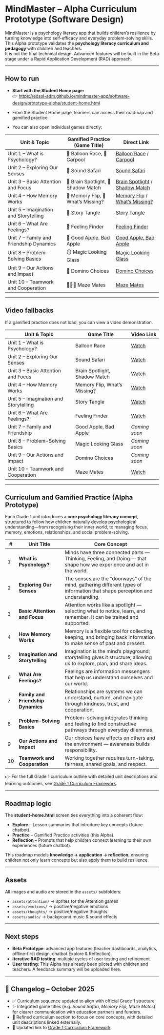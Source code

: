 # MindMaster – Alpha Curriculum Prototype (Software Design)

MindMaster is a psychology literacy app that builds children’s resilience by turning knowledge into self-efficacy and everyday problem-solving skills.  
This Alpha prototype validates the **psychology literacy curriculum and pedagogy** with children and teachers.  
It is not the final technical design. Advanced features will be built in the Beta stage under a Rapid Application Development (RAD) approach.

---

## How to run
- **Start with the Student Home page:**  
  👉 https://edsol-adm.github.io/mindmaster-app/software-design/prototype-alpha/student-home.html

- From the Student Home page, learners can access their roadmap and gamified practice.  
- You can also open individual games directly:

| Unit & Topic | Gamified Practice (Game Title) | Direct Link |
|--------------|-------------------------------|-------------|
| Unit 1 – What is Psychology? | 🏁 Balloon Race, 🚗 Carpool | [Balloon Race](https://edsol-adm.github.io/mindmaster-app/software-design/prototype-alpha/balloon-race.html) / [Carpool](https://edsol-adm.github.io/mindmaster-app/software-design/prototype-alpha/carpool.html) |
| Unit 2 – Exploring Our Senses | 🐘 Sound Safari | [Sound Safari](https://edsol-adm.github.io/mindmaster-app/software-design/prototype-alpha/senses.html) |
| Unit 3 – Basic Attention and Focus | 🔦 Brain Spotlight, 🧩 Shadow Match | [Brain Spotlight](https://edsol-adm.github.io/mindmaster-app/software-design/prototype-alpha/attention.html) / [Shadow Match](https://edsol-adm.github.io/mindmaster-app/software-design/prototype-alpha/attention2.html) |
| Unit 4 – How Memory Works | 🧠 Memory Flip, 👀 What’s Missing? | [Memory Flip](https://edsol-adm.github.io/mindmaster-app/software-design/prototype-alpha/memory.html) / [What’s Missing?](https://edsol-adm.github.io/mindmaster-app/software-design/prototype-alpha/memory2.html) |
| Unit 5 – Imagination and Storytelling | 🌈 Story Tangle | [Story Tangle](https://edsol-adm.github.io/mindmaster-app/software-design/prototype-alpha/storytime.html) |
| Unit 6 – What Are Feelings? | 🌿 Feeling Finder | [Feeling Finder](https://edsol-adm.github.io/mindmaster-app/software-design/prototype-alpha/emotions.html) |
| Unit 7 – Family and Friendship Dynamics | 🍎 Good Apple, Bad Apple | [Good Apple, Bad Apple](https://edsol-adm.github.io/mindmaster-app/software-design/prototype-alpha/good-apple-bad-apple.html) |
| Unit 8 – Problem-Solving Basics | 🪞 Magic Looking Glass | [Magic Looking Glass](https://edsol-adm.github.io/mindmaster-app/software-design/prototype-alpha/magic-looking-glass.html) |
| Unit 9 – Our Actions and Impact | 🧱 Domino Choices | [Domino Choices](https://edsol-adm.github.io/mindmaster-app/software-design/prototype-alpha/domino-choices.html) |
| Unit 10 – Teamwork and Cooperation | 🧑‍🤝‍🧑 Maze Mates | [Maze Mates](https://edsol-adm.github.io/mindmaster-app/software-design/prototype-alpha/teamwork.html) |

---

## Video fallbacks
If a gamified practice does not load, you can view a video demonstration.

| Unit & Topic | Game Title | Video Link |
|--------------|------------|------------|
| Unit 1 – What is Psychology? | Balloon Race | [Watch](https://github.com/edsol-adm/mindmaster-app/raw/refs/heads/main/software-design/prototype-alpha/videos_alpha/alpha_intro-to-psychology_carpool.mp4) |
| Unit 2 – Exploring Our Senses | Sound Safari | [Watch](https://github.com/edsol-adm/mindmaster-app/raw/refs/heads/main/software-design/prototype-alpha/videos_alpha/alpha_sensory-exploration_senses.mp4) |
| Unit 3 – Basic Attention and Focus | Brain Spotlight, Shadow Match | [Watch](https://github.com/edsol-adm/mindmaster-app/raw/refs/heads/main/software-design/prototype-alpha/videos_alpha/alpha_basics-of-attention-and-focus_attention.mp4) |
| Unit 4 – How Memory Works | Memory Flip, What’s Missing? | [Watch](https://github.com/edsol-adm/mindmaster-app/raw/refs/heads/main/software-design/prototype-alpha/videos_alpha/alpha_memory-basics_memory.mp4) |
| Unit 5 – Imagination and Storytelling | Story Tangle | [Watch](https://github.com/edsol-adm/mindmaster-app/raw/refs/heads/main/software-design/prototype-alpha/videos_alpha/alpha_story-sequencing_storytime.mp4) |
| Unit 6 – What Are Feelings? | Feeling Finder | [Watch](https://github.com/edsol-adm/mindmaster-app/raw/refs/heads/main/software-design/prototype-alpha/videos_alpha/alpha_understanding-emotions_emotions.mp4) |
| Unit 7 – Family and Friendship | Good Apple, Bad Apple | *Coming soon* |
| Unit 8 – Problem-Solving Basics | Magic Looking Glass | *Coming soon* |
| Unit 9 – Our Actions and Impact | Domino Choices | *Coming soon* |
| Unit 10 – Teamwork and Cooperation | Maze Mates | [Watch](https://github.com/edsol-adm/mindmaster-app/raw/refs/heads/main/software-design/prototype-alpha/videos_alpha/alpha_teamwork-cooperation_teamwork.mp4) |

---

## Curriculum and Gamified Practice (Alpha Prototype)

Each Grade 1 unit introduces a **core psychology literacy concept**, structured to follow how children naturally develop psychological understanding—from recognising their inner world, to managing focus, memory, emotions, relationships, and social problem-solving.

| # | Unit Title | Core Concept |
|---|------------|--------------|
| 1 | **What is Psychology?** | Minds have three connected parts — Thinking, Feeling, and Doing — that shape how we experience and act in the world. |
| 2 | **Exploring Our Senses** | The senses are the “doorways” of the mind, gathering different types of information that shape perception and understanding. |
| 3 | **Basic Attention and Focus** | Attention works like a spotlight — selecting what to notice, learn, and remember. It can be trained and supported. |
| 4 | **How Memory Works** | Memory is a flexible tool for collecting, keeping, and bringing back information to make sense of past and present. |
| 5 | **Imagination and Storytelling** | Imagination is the mind’s playground; storytelling gives it structure, allowing us to explore, plan, and share ideas. |
| 6 | **What Are Feelings?** | Feelings are information messengers that help us understand ourselves and our world. |
| 7 | **Family and Friendship Dynamics** | Relationships are systems we can understand, nurture, and navigate through kindness, trust, and cooperation. |
| 8 | **Problem-Solving Basics** | Problem-solving integrates thinking and feeling to find constructive pathways through everyday dilemmas. |
| 9 | **Our Actions and Impact** | Our choices have effects on others and the environment — awareness builds responsibility. |
| 10 | **Teamwork and Cooperation** | Working together requires turn-taking, fairness, shared goals, and respect. |

👉 For the full Grade 1 curriculum outline with detailed unit descriptions and learning outcomes, see [Grade 1 Curriculum Framework](https://github.com/edsol-adm/mindmaster-app/blob/main/curriculum-framework/grade-1/02_unit-description-and-learning-outcomes-grade1.md).

---

## Roadmap logic

The **student-home.html** screen ties everything into a coherent flow:

- **Explore** – Lesson summaries that introduce key concepts (future chatbot).  
- **Practice** – Gamified Practice activities (this Alpha).  
- **Reflection** – Prompts that help children connect learning to their own experiences (future chatbot).

This roadmap models **knowledge → application → reflection**, ensuring children not only learn concepts but also apply them to build resilience.

---

## Assets
All images and audio are stored in the `assets/` subfolders:
- `assets/attention/` → sprites for the Attention games  
- `assets/emotions/` → positive/negative emotions  
- `assets/thoughts/` → positive/negative thoughts  
- `assets/audio/` → background music & sound effects  

---

## Next steps
- **Beta Prototype**: advanced app features (teacher dashboards, analytics, offline-first design, chatbot Explore & Reflection).  
- **Iterative RAD testing**: multiple cycles of user testing and refinement.  
- **User testing**: This Alpha has already been piloted with children and teachers. A feedback summary will be uploaded here.

---

## 📅 Changelog – October 2025
- ✅ Curriculum sequence updated to align with official Grade 1 structure.  
- ✨ Integrated game titles (e.g. *Sound Safari*, *Memory Flip*, *Maze Mates*) for clearer communication with education partners and funders.  
- 🧠 Refined curriculum section to focus on core concepts, with detailed unit descriptions linked externally.  
- 🔗 Updated link to [Grade 1 Curriculum Framework](https://github.com/edsol-adm/mindmaster-app/blob/main/curriculum-framework/grade-1/02_unit-description-and-learning-outcomes-grade1.md).
